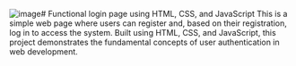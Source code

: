 ![image](https://github.com/MickaelWenicio/Functional-login-page-using-HTML--CSS--and-JavaScript/assets/137213686/431ad57f-8e48-4464-950d-e2e4d6421e2b)# Functional login page using HTML, CSS, and JavaScript
 This is a simple web page where users can register and, based on their registration, log in to access the system. Built using HTML, CSS, and JavaScript, this project demonstrates the fundamental concepts of user authentication in web development.

